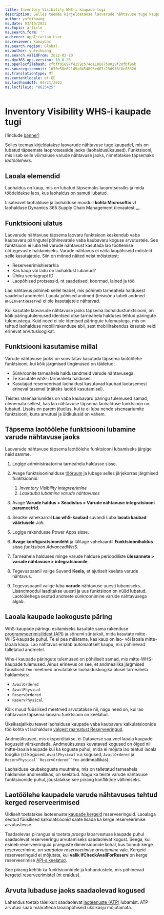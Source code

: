 ```yaml
---
title: Inventory Visibility WHS-i kaupade tugi
description: Selles teemas kirjeldatakse laovarude nähtavuse tuge kaupadel, mis on lubatud täpsemate laoprotsesside jaoks (laohaldusüksused).
author: yufeihuang
ms.date: 03/10/2022
ms.topic: article
ms.search.form: ''
audience: Application User
ms.reviewer: kamaybac
ms.search.region: Global
ms.author: yufeihuang
ms.search.validFrom: 2022-03-10
ms.dyn365.ops.version: 10.0.26
ms.openlocfilehash: cfbff05697f4159cb74d110887b8029f28fbf96b
ms.sourcegitcommit: 1050e58e621d9a0454895ed07c286936f8c03320
ms.translationtype: MT
ms.contentlocale: et-EE
ms.lasthandoff: 04/21/2022
ms.locfileid: "8625425"
---
```

# <a name="inventory-visibility-support-for-whs-items"></a>Inventory Visibility WHS-i kaupade tugi

[!include [banner](../includes/banner.md)]

Selles teemas kirjeldatakse laovarude nähtavuse tuge kaupadel, mis on lubatud täpsemate laoprotsesside jaoks (laohaldusüksused). Funktsiooni, mis lisab selle võimaluse varude nähtavuse jaoks, nimetatakse täpsemaks *laotööleheks*.

## <a name="whs-items"></a>Laoala elemendid

Laohaldus on kaup, mis on lubatud täpsemaks laoprotsessiks ja mida töödeldakse laos, kus laohaldus on samuti lubatud.

Lisateavet laohalduse ja laohalduse mooduli **kohta Microsoftis** vt laohalduse Dynamics 365 Supply Chain Management ülevaatest [...](../warehousing/warehouse-management-overview.md).

## <a name="scope-of-the-feature"></a>Funktsiooni ulatus

Laovarude nähtavuse täpsema laovaru funktsioon keskendub vaba kaubavaru päringutel põhinevatele vaba kaubavaru koguse arvutustele. See funktsioon ei luba teil varude nähtavust kasutada lao töötlemise üldtegevuste haldamiseks. Varude nähtavus ei näita laopõhiseid mõisteid selle kasutajatele. Siin on mõned näited neist mõistetest:

- Reserveerimishierarhia
- Kas kaup või ladu on laohaldust lubanud?
- Ühiku seeriagrupi ID
- Laopõhised protsessid, nt saadetised, koormad, lained ja töö

Lao nähtavus põhineb sellel teabel, mis põhineb tarneahela haldusest saadetud andmetel. Laoala põhised andmed (teisisõnu tabeli andmed `WHSInventReserve`) ei ole kasutajatele nähtavad.

Kui kasutate laovarude nähtavuse jaoks täpsema laohaldusfunktsiooni, on kõik päringutulemused identsed otse tarneahela halduses tehtud päringute tulemustega. Kuid need ei ole identsed päringute tulemustega, mis on tehtud laohalduse mobiilirakenduse abil, sest mobiilirakendus kasutab veidi erinevat arvutusloogikat.

## <a name="when-to-use-the-feature"></a>Funktsiooni kasutamise millal

Varude nähtavuse jaoks on soovitatav kasutada täpsema laotöölehe funktsiooni, kui kõik järgmised tingimused on täidetud:

- Sünkroonite tarneahela haldusandmeid varude nähtavusega.
- Te kasutate whS-i tarneahela halduses.
- Kasutajad reserveerivad laohaldust kasutavad kaubad laotasemest erineval tasemel (näiteks laotöö kasutamisel).

Teistes stsenaariumides on vaba kaubavaru päringu tulemused samad, olenemata sellest, kas lao nähtavuse täpsema laohalduse funktsioon on lubatud. Lisaks on parem jõudlus, kui te ei luba nende stsenaariumite funktsiooni, kuna arvutusi ja üldkulusid on vähem.

## <a name="enable-the-advanced-whs-feature-for-inventory-visibility"></a>Täpsema laotöölehe funktsiooni lubamine varude nähtavuse jaoks

Laovarude nähtavuse täpsema laotöölehe funktsiooni lubamiseks järgige neid samme.

1. Logige administraatorina tarneahela haldusse sisse.
1. Avage funktsioonihalduse [tööruum](../../fin-ops-core/fin-ops/get-started/feature-management/feature-management-overview.md) ja lubage selles järjekorras järgmised funktsioonid:

    1. *Inventory Visibility integreerimine*
    1. *Laokauba lubamine varude nähtavuses*

1. Avage **Varude haldus \> Seadistus \> Varude nähtavuse integratsiooni parameetrid**.
1. Seadke vahekaardil **Lao whS-kaubad** suvandi Luba **laoala kaubad väärtusele** *Jah*.
1. Logige rakendusse Power Apps sisse.
1. **Avage konfiguratsioonileht** ja lülitage vahekaardil **Funktsioonihaldus** sisse *funktsioon AdvancedWHS*.
1. Tarneahela halduses minge varude halduse perioodiliste **ülesannete \> varude nähtavuse \> integratsioonile**.
1. Tegevuspaanil valige Suvand **Keela,** et ajutiselt keelata varude nähtavus.
1. Tegevuspaanil valige luba **varude** nähtavuse uuesti lubamiseks. Lisandmoodul laaditakse uuesti ja uus funktsioon on nüüd lubatud. Laotöölehega seotud andmete sünkroonimine varude nähtavusega algab.

## <a name="query-on-hand-quantities-of-whs-items"></a>Laoala kaupade laokoguste päring

WhS-kaupade päringu esitamiseks kasutate sama rakenduse [programmeerimisliidest (API)](inventory-visibility-api.md) ja sõnumi süntaksit, mida kasutate mitte-WHS-kaupade puhul. Te ei pea määrama, kas kaup on lao- või laoala mitte-laoala kaup. Lao nähtavus eristab automaatselt kaupu, mis põhinevad talletatud andmetel.

Whs-i kaupade päringute tulemused on põhiliselt samad, mis mitte-WHS-kaupade tulemused. Ainus erinevus on see, et andmeallika järgmised füüsilised `fno` meetmed arvutatakse laohaldusloogika alusel tarneahela haldamises:

- `AvailOrdered`
- `AvailPhysical`
- `ReservOrdered`
- `ReservPhysical`

Kõik muud füüsilised meetmed arvutatakse nii, nagu need on, kui lao nähtavuse täpsema laovaru funktsioon on keelatud.

Üksikasjalikku teavet laohalduse kaupade vaba kaubavaru kalkulatsioonide töö kohta vt laohalduse [valgest raamatust Reserveeringud](https://www.microsoft.com/download/details.aspx?id=43284).

Andmeüksused, mis eksporditakse, ei Dataverse saa veel laoala kaupade koguseid värskendada. Andmeüksustes kuvatavad kogused on õiged nii mitte-laoala kaupade kui ka koguste puhul, mida ei mõjuta lao teatud laoala loogika (st kogused, `AvailPhysical` v.a kogused, `AvailOrdered` ja `ReservPhysical``ReservOrdered``fno` andmeallikas).

Laohalduse kaubakoguste muutmine, mis on talletatud tarneahela haldamise andmeallikas, on keelatud. Nagu ka teiste varude nähtavuse funktsioonide puhul, jõustatakse see piirang konfliktide vältimiseks.

## <a name="soft-reservations-on-whs-items-in-inventory-visibility"></a>Laotöölehe kaupadele varude nähtavuses tehtud kerged reserveerimised

Üldiselt toetatakse laoteenuste [kaupade kergeid](inventory-visibility-reservations.md) reserveeringuid. Laoalaga seotud füüsilised kalkulatsioonid saate lisada ka kerge reserveerimise arvutustesse. 

Teadaolevas piirangus ei toetata *praegu* laoarvestuse kaupade puhul saadaolevat reserveeringu arvutamiseks saadaolevat kogust. Seega, kui esineb reserveeringuid praeguste dimensioonide kohal, kus toimub kerge reserveerimine, *on saadatav reserveerimise arvutamine* vale. Kergeid reserveeringuid ei mõjutata, kui **valik ifCheckAvailForReserv** on kerge reserveerimise [API-s keelatud](inventory-visibility-api.md#create-one-reservation-event).

See piirang kehtib ka funktsioonidele ja kohandustele, mis põhinevad kergetel reserveerimistel (nt eraldus).

## <a name="calculate-available-to-promise-quantities"></a>Arvuta lubaduse jaoks saadaolevad kogused

Lahendus toetab täielikult saadaolevat [laoteenuste (ATP)](inventory-visibility-available-to-promise.md) lubamist. ATP arvutusi saab määratleda laoalapõhiseid üksikasju mõjutamata.
